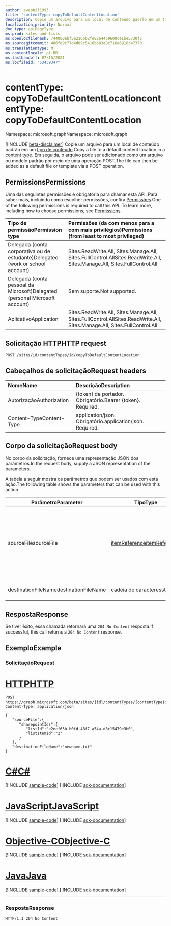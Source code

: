 ```yaml
---
author: swapnil1993
title: 'contentType: copyToDefaultContentLocation'
description: Copie um arquivo para um local de conteúdo padrão em um tipo de conteúdo.
localization_priority: Normal
doc_type: apiPageType
ms.prod: sites-and-lists
ms.openlocfilehash: 744000abf5e216bb2fe82644b9600ce1be5730f5
ms.sourcegitcommit: 486fe9c77d4d89c5416bb83e8c716e6918c47370
ms.translationtype: MT
ms.contentlocale: pt-BR
ms.lasthandoff: 07/15/2021
ms.locfileid: "53439347"
---
```

# <a name="contenttype-copytodefaultcontentlocation"></a><span data-ttu-id="be295-103">contentType: copyToDefaultContentLocation</span><span class="sxs-lookup"><span data-stu-id="be295-103">contentType: copyToDefaultContentLocation</span></span>
<span data-ttu-id="be295-104">Namespace: microsoft.graph</span><span class="sxs-lookup"><span data-stu-id="be295-104">Namespace: microsoft.graph</span></span>

[!INCLUDE [beta-disclaimer](../../includes/beta-disclaimer.md)]
<span data-ttu-id="be295-105">Copie um arquivo para um local de conteúdo padrão em um [tipo de conteúdo][contentType].</span><span class="sxs-lookup"><span data-stu-id="be295-105">Copy a file to a default content location in a [content type][contentType].</span></span> <span data-ttu-id="be295-106">Em seguida, o arquivo pode ser adicionado como um arquivo ou modelo padrão por meio de uma operação POST.</span><span class="sxs-lookup"><span data-stu-id="be295-106">The file can then be added as a default file or template via a POST operation.</span></span>

## <a name="permissions"></a><span data-ttu-id="be295-107">Permissions</span><span class="sxs-lookup"><span data-stu-id="be295-107">Permissions</span></span>  

<span data-ttu-id="be295-p102">Uma das seguintes permissões é obrigatória para chamar esta API. Para saber mais, incluindo como escolher permissões, confira [Permissões](/graph/permissions_reference.md).</span><span class="sxs-lookup"><span data-stu-id="be295-p102">One of the following permissions is required to call this API. To learn more, including how to choose permissions, see [Permissions](/graph/permissions_reference.md).</span></span>

  

|<span data-ttu-id="be295-110">Tipo de permissão</span><span class="sxs-lookup"><span data-stu-id="be295-110">Permission type</span></span> | <span data-ttu-id="be295-111">Permissões (da com menos para a com mais privilégios)</span><span class="sxs-lookup"><span data-stu-id="be295-111">Permissions (from least to most privileged)</span></span> |
|:--------------------|:---------------------------------------------------------|
|<span data-ttu-id="be295-112">Delegada (conta corporativa ou de estudante)</span><span class="sxs-lookup"><span data-stu-id="be295-112">Delegated (work or school account)</span></span> | <span data-ttu-id="be295-113">Sites.ReadWrite.All, Sites.Manage.All, Sites.FullControl.All</span><span class="sxs-lookup"><span data-stu-id="be295-113">Sites.ReadWrite.All, Sites.Manage.All, Sites.FullControl.All</span></span>  |
|<span data-ttu-id="be295-114">Delegada (conta pessoal da Microsoft)</span><span class="sxs-lookup"><span data-stu-id="be295-114">Delegated (personal Microsoft account)</span></span> | <span data-ttu-id="be295-115">Sem suporte.</span><span class="sxs-lookup"><span data-stu-id="be295-115">Not supported.</span></span> |
|<span data-ttu-id="be295-116">Aplicativo</span><span class="sxs-lookup"><span data-stu-id="be295-116">Application</span></span> | <span data-ttu-id="be295-117">Sites.ReadWrite.All, Sites.Manage.All, Sites.FullControl.All</span><span class="sxs-lookup"><span data-stu-id="be295-117">Sites.ReadWrite.All, Sites.Manage.All, Sites.FullControl.All</span></span> |

  

## <a name="http-request"></a><span data-ttu-id="be295-118">Solicitação HTTP</span><span class="sxs-lookup"><span data-stu-id="be295-118">HTTP request</span></span>

<!-- {
  "blockType": "ignored"
}
-->

```http
POST /sites/id/contentTypes/id/copyToDefaultContentLocation 
```

## <a name="request-headers"></a><span data-ttu-id="be295-119">Cabeçalhos de solicitação</span><span class="sxs-lookup"><span data-stu-id="be295-119">Request headers</span></span>
|<span data-ttu-id="be295-120">Nome</span><span class="sxs-lookup"><span data-stu-id="be295-120">Name</span></span>|<span data-ttu-id="be295-121">Descrição</span><span class="sxs-lookup"><span data-stu-id="be295-121">Description</span></span>|
|:---|:---|
|<span data-ttu-id="be295-122">Autorização</span><span class="sxs-lookup"><span data-stu-id="be295-122">Authorization</span></span>|<span data-ttu-id="be295-p103">{token} de portador. Obrigatório.</span><span class="sxs-lookup"><span data-stu-id="be295-p103">Bearer {token}. Required.</span></span>|
|<span data-ttu-id="be295-125">Content-Type</span><span class="sxs-lookup"><span data-stu-id="be295-125">Content-Type</span></span>|<span data-ttu-id="be295-p104">application/json. Obrigatório.</span><span class="sxs-lookup"><span data-stu-id="be295-p104">application/json. Required.</span></span>|

## <a name="request-body"></a><span data-ttu-id="be295-128">Corpo da solicitação</span><span class="sxs-lookup"><span data-stu-id="be295-128">Request body</span></span>
<span data-ttu-id="be295-129">No corpo da solicitação, fornece uma representação JSON dos parâmetros.</span><span class="sxs-lookup"><span data-stu-id="be295-129">In the request body, supply a JSON representation of the parameters.</span></span>

<span data-ttu-id="be295-130">A tabela a seguir mostra os parâmetros que podem ser usados com esta ação.</span><span class="sxs-lookup"><span data-stu-id="be295-130">The following table shows the parameters that can be used with this action.</span></span>


|<span data-ttu-id="be295-131">Parâmetro</span><span class="sxs-lookup"><span data-stu-id="be295-131">Parameter</span></span>|<span data-ttu-id="be295-132">Tipo</span><span class="sxs-lookup"><span data-stu-id="be295-132">Type</span></span>|<span data-ttu-id="be295-133">Descrição</span><span class="sxs-lookup"><span data-stu-id="be295-133">Description</span></span>|
|-|-|-|
|<span data-ttu-id="be295-134">sourceFile</span><span class="sxs-lookup"><span data-stu-id="be295-134">sourceFile</span></span>| [<span data-ttu-id="be295-135">itemReference</span><span class="sxs-lookup"><span data-stu-id="be295-135">itemReference</span></span>](../resources/itemreference.md) |<span data-ttu-id="be295-136">Metadados sobre o arquivo de origem que precisa ser copiado para o local de conteúdo padrão.</span><span class="sxs-lookup"><span data-stu-id="be295-136">Metadata about the source file that needs to be copied to the default content location.</span></span> <span data-ttu-id="be295-137">Obrigatório.</span><span class="sxs-lookup"><span data-stu-id="be295-137">Required.</span></span>|
|<span data-ttu-id="be295-138">destinationFileName</span><span class="sxs-lookup"><span data-stu-id="be295-138">destinationFileName</span></span>| <span data-ttu-id="be295-139">cadeia de caracteres</span><span class="sxs-lookup"><span data-stu-id="be295-139">string</span></span> |<span data-ttu-id="be295-140">Nome do arquivo de destino.</span><span class="sxs-lookup"><span data-stu-id="be295-140">Destination filename.</span></span> |

## <a name="response"></a><span data-ttu-id="be295-141">Resposta</span><span class="sxs-lookup"><span data-stu-id="be295-141">Response</span></span>


<span data-ttu-id="be295-142">Se tiver êxito, essa chamada retornará uma `204 No Content` resposta.</span><span class="sxs-lookup"><span data-stu-id="be295-142">If successful, this call returns a `204 No Content` response.</span></span>

## <a name="example"></a><span data-ttu-id="be295-143">Exemplo</span><span class="sxs-lookup"><span data-stu-id="be295-143">Example</span></span>

### <a name="request"></a><span data-ttu-id="be295-144">Solicitação</span><span class="sxs-lookup"><span data-stu-id="be295-144">Request</span></span>

# <a name="http"></a>[<span data-ttu-id="be295-145">HTTP</span><span class="sxs-lookup"><span data-stu-id="be295-145">HTTP</span></span>](#tab/http)
<!-- {
  "blockType": "request",
  "name": "contenttype_copytodefaultcontentlocation"
}
-->
```http
POST https://graph.microsoft.com/beta/sites/{id}/contentTypes/{contentTypeId}/copyToDefaultContentLocation 
Content-Type: application/json

{
   "sourceFile":{
      "sharepointIds":{
         "listId":"e2ecf63b-b0fd-48f7-a54a-d8c15479e3b0",
         "listItemId":"2"
      }
   },
   "destinationFileName":"newname.txt"
}
```
# <a name="c"></a>[<span data-ttu-id="be295-146">C#</span><span class="sxs-lookup"><span data-stu-id="be295-146">C#</span></span>](#tab/csharp)
[!INCLUDE [sample-code](../includes/snippets/csharp/contenttype-copytodefaultcontentlocation-csharp-snippets.md)]
[!INCLUDE [sdk-documentation](../includes/snippets/snippets-sdk-documentation-link.md)]

# <a name="javascript"></a>[<span data-ttu-id="be295-147">JavaScript</span><span class="sxs-lookup"><span data-stu-id="be295-147">JavaScript</span></span>](#tab/javascript)
[!INCLUDE [sample-code](../includes/snippets/javascript/contenttype-copytodefaultcontentlocation-javascript-snippets.md)]
[!INCLUDE [sdk-documentation](../includes/snippets/snippets-sdk-documentation-link.md)]

# <a name="objective-c"></a>[<span data-ttu-id="be295-148">Objective-C</span><span class="sxs-lookup"><span data-stu-id="be295-148">Objective-C</span></span>](#tab/objc)
[!INCLUDE [sample-code](../includes/snippets/objc/contenttype-copytodefaultcontentlocation-objc-snippets.md)]
[!INCLUDE [sdk-documentation](../includes/snippets/snippets-sdk-documentation-link.md)]

# <a name="java"></a>[<span data-ttu-id="be295-149">Java</span><span class="sxs-lookup"><span data-stu-id="be295-149">Java</span></span>](#tab/java)
[!INCLUDE [sample-code](../includes/snippets/java/contenttype-copytodefaultcontentlocation-java-snippets.md)]
[!INCLUDE [sdk-documentation](../includes/snippets/snippets-sdk-documentation-link.md)]

---




### <a name="response"></a><span data-ttu-id="be295-150">Resposta</span><span class="sxs-lookup"><span data-stu-id="be295-150">Response</span></span>


<!-- { "blockType": "response" } -->

```http
HTTP/1.1 204 No Content
```

  

[contentType]: ../resources/contentType.md
